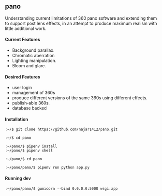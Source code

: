 pano
--

Understanding current limitations of 360 pano software and extending them to support post lens effects, in an attempt to produce maximum realism with little additional work.

#### Current Features

* Background parallax.
* Chromatic aberration
* Lighting manipulation.
* Bloom and glare.

#### Desired Features

* user login
* management of 360s
* produce different versions of the same 360s using different effects.
* publish-able 360s.
* database backed

#### Installation

```
:~/$ git clone https://github.com/najar1412/pano.git

:~/$ cd pano

:~/pano/$ pipenv install
:~/pano/$ pipenv shell

:~/pano/$ cd pano

:~/pano/pano/$ pipenv run python app.py
```

#### Running dev

```
:~/pano/pano/$ gunicorn --bind 0.0.0.0:5000 wsgi:app
```